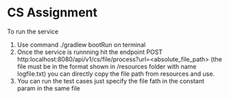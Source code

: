 # CS Assignment

To run the service 
1. Use command ./gradlew bootRun on terminal
2. Once the service is runnning hit the endpoint POST http:localhost:8080/api/v1/cs/file/process?url=<absolute_file_path>
(the file must be in the format shown in /resources folder with name logfile.txt)
you can directly copy the file path from resources and use.
3. You can run the test cases just specify the file fath in the constant param in the same file
